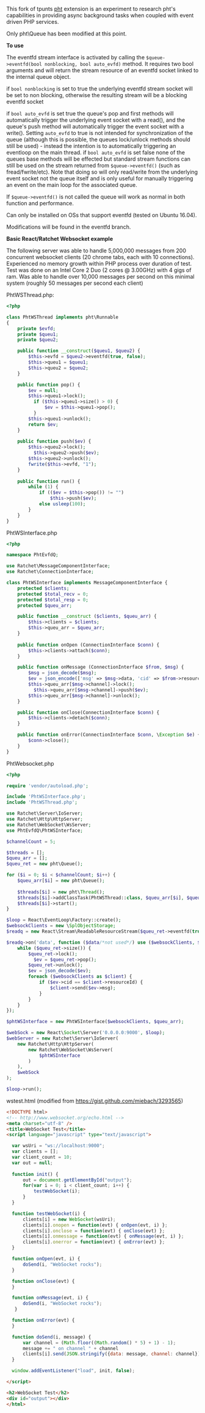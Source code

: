This fork of tpunts [pht](https://github.com/tpunt/pht) extension is an experiment to research pht's capabilities in providing async background tasks when coupled with event driven PHP services.

Only pht\Queue has been modified at this point. 

**To use**

The eventfd stream interface is activated by calling the `$queue->eventfd(bool nonblocking, bool auto_evfd)` method. It requires two bool arguments and will return the stream resource of an eventfd socket linked to the internal queue object.

if `bool nonblocking` is set to true the underlying eventfd stream socket will be set to non blocking, otherwise the resulting stream will be a blocking eventfd socket

if `bool auto_evfd` is set true the queue's pop and first methods will automatically trigger the underlying event socket with a read(), and the queue's push method will automatically trigger the event socket with a write(). Setting `auto_evfd` to true is not intended for synchronization of the queue (although this is possible, the queues lock/unlock methods should still be used) - instead the intention is to automatically triggering an eventloop on the main thread.
if `bool auto_evfd` is set false none of the queues base methods will be effected but standard stream functions can still be used on the stream returned from `$queue->eventfd()` (such as fread/fwrite/etc). Note that doing so will only read/write from the underlying event socket not the queue itself and is only useful for manually triggering an event on the main loop for the associated queue.

If `$queue->eventfd()` is not called the queue will work as normal in both function and performance.

Can only be installed on OSs that support eventfd (tested on Ubuntu 16.04).

Modifications will be found in the eventfd branch.

**Basic React/Ratchet Websocket example**

The following server was able to handle 5,000,000 messages from 200 concurrent websocket clients (20 chrome tabs, each with 10 connections). Experienced no memory growth within PHP process over duration of test. Test was done on an Intel Core 2 Duo (2 cores @ 3.00GHz) with 4 gigs of ram. Was able to handle over 10,000 messages per second on this minimal system (roughly 50 messages per second each client)


PhtWSThread.php:
```php
<?php

class PhtWSThread implements pht\Runnable
{
    private $evfd;
    private $queu1;
    private $queu2;

    public function __construct($queu1, $queu2) {
        $this->evfd = $queu2->eventfd(true, false);
        $this->queu1 = $queu1;
        $this->queu2 = $queu2;
    }

    public function pop() {
        $ev = null;
        $this->queu1->lock();
          if ($this->queu1->size() > 0) {
              $ev = $this->queu1->pop();
          }
        $this->queu1->unlock();        
        return $ev;
    }
	
    public function push($ev) {
        $this->queu2->lock();
          $this->queu2->push($ev);
        $this->queu2->unlock();
        fwrite($this->evfd, "1");
    }	
	
    public function run() {
        while (1) {			
            if (($ev = $this->pop()) != "")
                $this->push($ev);
            else usleep(100);
        }
    }
}
```


PhtWSInterface.php
```php
<?php

namespace PhtEvfdQ;

use Ratchet\MessageComponentInterface;
use Ratchet\ConnectionInterface;

class PhtWSInterface implements MessageComponentInterface {
    protected $clients;
    protected $total_recv = 0;
    protected $total_resp = 0;
    protected $queu_arr;

    public function __construct ($clients, $queu_arr) {
        $this->clients = $clients;
        $this->queu_arr = $queu_arr;
    }
    	
    public function onOpen (ConnectionInterface $conn) {
        $this->clients->attach($conn);
    }

    public function onMessage (ConnectionInterface $from, $msg) {
        $msg = json_decode($msg);
        $ev = json_encode(['msg' => $msg->data, 'cid' => $from->resourceId]);
        $this->queu_arr[$msg->channel]->lock();
          $this->queu_arr[$msg->channel]->push($ev);
        $this->queu_arr[$msg->channel]->unlock();
    }

    public function onClose(ConnectionInterface $conn) {
        $this->clients->detach($conn);
    }

    public function onError(ConnectionInterface $conn, \Exception $e) {
        $conn->close();
    }
}
```


PhtWebsocket.php
```php
<?php

require 'vendor/autoload.php';

include 'PhtWSInterface.php';
include 'PhtWSThread.php';

use Ratchet\Server\IoServer;
use Ratchet\Http\HttpServer;
use Ratchet\WebSocket\WsServer;
use PhtEvfdQ\PhtWSInterface;

$channelCount = 5;

$threads = [];
$queu_arr = [];
$queu_ret = new pht\Queue();

for ($i = 0; $i < $channelCount; $i++) {
    $queu_arr[$i] = new pht\Queue();
 
    $threads[$i] = new pht\Thread();
    $threads[$i]->addClassTask(PhtWSThread::class, $queu_arr[$i], $queu_ret);
    $threads[$i]->start();	
}

$loop = React\EventLoop\Factory::create();
$websockClients = new \SplObjectStorage;
$readq = new React\Stream\ReadableResourceStream($queu_ret->eventfd(true, false), $loop);

$readq->on('data', function ($data/*not used*/) use ($websockClients, $queu_ret) {
    while ($queu_ret->size()) {
        $queu_ret->lock();
          $ev = $queu_ret->pop();
       	$queu_ret->unlock();
       	$ev = json_decode($ev);
        foreach ($websockClients as $client) {
            if ($ev->cid == $client->resourceId) {
                $client->send($ev->msg);
            }
        }
    }
});

$phtWSInterface = new PhtWSInterface($websockClients, $queu_arr);

$webSock = new React\Socket\Server('0.0.0.0:9000', $loop);
$webServer = new Ratchet\Server\IoServer(
    new Ratchet\Http\HttpServer(
        new Ratchet\WebSocket\WsServer(
            $phtWSInterface
        )
    ),
    $webSock
);

$loop->run();
```


wstest.html (modified from https://gist.github.com/miebach/3293565)
```html
<!DOCTYPE html>
<!-- http://www.websocket.org/echo.html -->
<meta charset="utf-8" />  
<title>WebSocket Test</title>
<script language="javascript" type="text/javascript">

  var wsUri = "ws://localhost:9000";
  var clients = [];
  var client_count = 10;
  var out = null;
  
  function init() {
      out = document.getElementById("output");
      for(var i = 0; i < client_count; i++) {
          testWebSocket(i);
      }
  }

  function testWebSocket(i) {
      clients[i] = new WebSocket(wsUri);
      clients[i].onopen = function(evt) { onOpen(evt, i) };
      clients[i].onclose = function(evt) { onClose(evt) }; 
      clients[i].onmessage = function(evt) { onMessage(evt, i) };
      clients[i].onerror = function(evt) { onError(evt) }; 
  }

  function onOpen(evt, i) {
      doSend(i, "WebSocket rocks");
  }  

  function onClose(evt) {
  } 

  function onMessage(evt, i) { 
      doSend(i, "WebSocket rocks");
   } 

  function onError(evt) { 
  } 

  function doSend(i, message) {
      var channel = (Math.floor((Math.random() * 5) + 1) - 1);
      message += " on channel " + channel
      clients[i].send(JSON.stringify({data: message, channel: channel}));
  } 

  window.addEventListener("load", init, false);

</script>

<h2>WebSocket Test</h2>
<div id="output"></div>  
</html>
```
